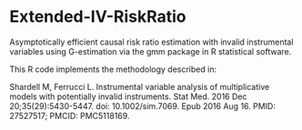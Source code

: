 # Extended-IV-RiskRatio
Asymptotically efficient causal risk ratio estimation with invalid instrumental variables using G-estimation via the gmm package in R statistical software.

This R code implements the methodology described in:

Shardell M, Ferrucci L. Instrumental variable analysis of multiplicative models with potentially invalid instruments. Stat Med. 2016 Dec 20;35(29):5430-5447. doi: 10.1002/sim.7069. Epub 2016 Aug 16. PMID: 27527517; PMCID: PMC5118169.
